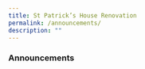 ```yaml
---
title: St Patrick’s House Renovation
permalink: /announcements/
description: ""
---
```



### **Announcements**